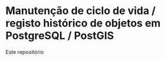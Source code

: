 
# Manutenção de ciclo de vida / registo histórico de objetos em PostgreSQL / PostGIS

Este repositório 
